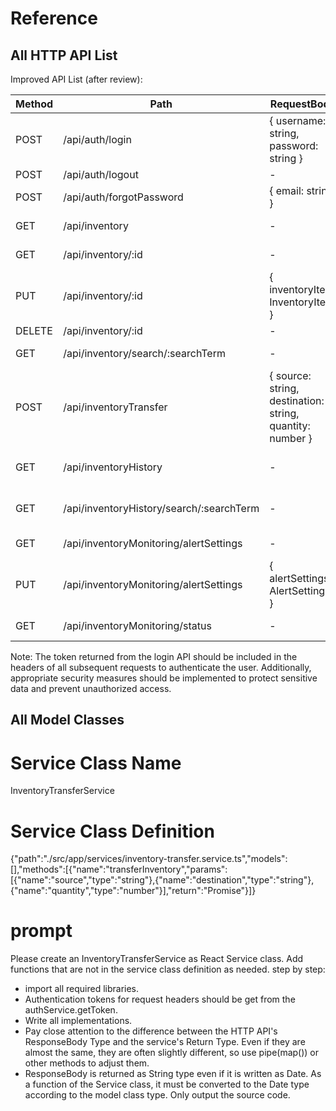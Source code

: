 # Reference
## All HTTP API List
Improved API List (after review):

| Method | Path | RequestBody | ResponseBody |
|--------|------|-------------|--------------|
| POST | /api/auth/login | { username: string, password: string } | { token: string } |
| POST | /api/auth/logout | - | - |
| POST | /api/auth/forgotPassword | { email: string } | - |
| GET | /api/inventory | - | { inventoryList: InventoryItem[] } |
| GET | /api/inventory/:id | - | { inventoryItem: InventoryItem } |
| PUT | /api/inventory/:id | { inventoryItem: InventoryItem } | - |
| DELETE | /api/inventory/:id | - | - |
| GET | /api/inventory/search/:searchTerm | - | { inventoryList: InventoryItem[] } |
| POST | /api/inventoryTransfer | { source: string, destination: string, quantity: number } | - |
| GET | /api/inventoryHistory | - | { inventoryHistory: InventoryHistoryItem[] } |
| GET | /api/inventoryHistory/search/:searchTerm | - | { inventoryHistory: InventoryHistoryItem[] } |
| GET | /api/inventoryMonitoring/alertSettings | - | { alertSettings: AlertSettings } |
| PUT | /api/inventoryMonitoring/alertSettings | { alertSettings: AlertSettings } | - |
| GET | /api/inventoryMonitoring/status | - | { inventoryStatus: InventoryItem[] } |

Note: The token returned from the login API should be included in the headers of all subsequent requests to authenticate the user. Additionally, appropriate security measures should be implemented to protect sensitive data and prevent unauthorized access.
## All Model Classes

# Service Class Name
InventoryTransferService

# Service Class Definition
{"path":"./src/app/services/inventory-transfer.service.ts","models":[],"methods":[{"name":"transferInventory","params":[{"name":"source","type":"string"},{"name":"destination","type":"string"},{"name":"quantity","type":"number"}],"return":"Promise<void>"}]}

# prompt
Please create an InventoryTransferService as React Service class.
Add functions that are not in the service class definition as needed.
step by step:
- import all required libraries.
- Authentication tokens for request headers should be get from the authService.getToken.
- Write all implementations.
- Pay close attention to the difference between the HTTP API's ResponseBody Type and the service's Return Type. Even if they are almost the same, they are often slightly different, so use pipe(map()) or other methods to adjust them.
- ResponseBody is returned as String type even if it is written as Date. As a function of the Service class, it must be converted to the Date type according to the model class type.
Only output the source code.
